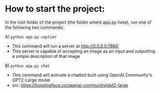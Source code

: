 # How to start the project:

In the root folder of the project (the folder where app.py lives), run one of the following two commands:

A) `python app.py caption`

- This command will run a server at http://0.0.0.0:7860
- This server is capable of accepting an image as an input and outputting a simple description of that image

B) `python app.py chat`

- This command will activate a chatbot built using OpenAI Community's GPT2-Large model
- src: https://huggingface.co/openai-community/gpt2-large
